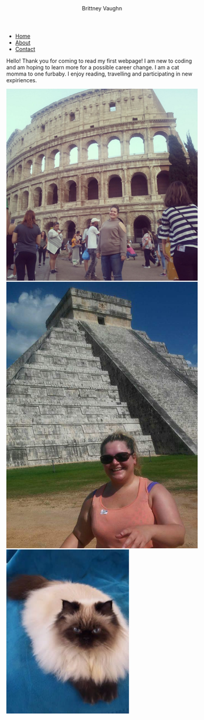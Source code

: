 <!DOCTYPE html>
  <html>
   <header> Brittney Vaughn </header>
  <body>
  <nav>
  <ul>
    <li><a href="index.html,">Home</a></li>
    <li><a href="about.html">About</a></li>
    <li><a href="contact.html">Contact</a></li>
  </ul>
  </nav>
  <p> Hello!  Thank you for coming to read my first webpage! I am new to coding and am hoping to learn more for a possible career change.  I am a cat momma to one furbaby.  I enjoy reading, travelling and participating in new expiriences. </p>
  <img src= "21457975_933370393478737_878973440110008526_o.jpg" />
  <img src= "14117951_644337952381984_2968771411436229032_n.jpg" />
  <img src= "55707d026636855dcd767e158596ba98 - Edited.jpg" />
  </body>
 </html>
